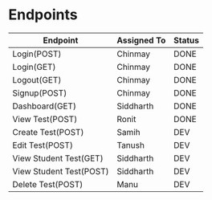 # Endpoints

| Endpoint                | Assigned To | Status |
| ----------------------- | ----------- | ------ |
| Login(POST)             | Chinmay     | DONE   |
| Login(GET)              | Chinmay     | DONE   |
| Logout(GET)             | Chinmay     | DONE   |
| Signup(POST)            | Chinmay     | DONE   |
| Dashboard(GET)          | Siddharth   | DONE   |
| View Test(POST)         | Ronit       | DONE   |
| Create Test(POST)       | Samih       | DEV    |
| Edit Test(POST)         | Tanush      | DEV    |
| View Student Test(GET)  | Siddharth   | DEV    |
| View Student Test(POST) | Siddharth   | DEV    |
| Delete Test(POST)       | Manu        | DEV    |
